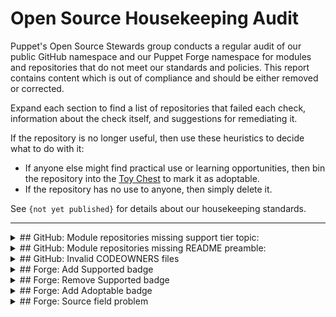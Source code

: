 # Open Source Housekeeping Audit

Puppet's Open Source Stewards group conducts a regular audit of our public GitHub
namespace and our Puppet Forge namespace for modules and repositories that do not
meet our standards and policies. This report contains content which is out of
compliance and should be either removed or corrected.

Expand each section to find a list of repositories that failed each check,
information about the check itself, and suggestions for remediating it.

If the repository is no longer useful, then use these heuristics to decide what
to do with it:

* If anyone else might find practical use or learning opportunities, then bin
  the repository into the [Toy Chest](http://github.com/puppetlabs-toy-chest/)
  to mark it as adoptable.
* If the repository has no use to anyone, then simply delete it.

See `{not yet published}` for details about our housekeeping standards.

----
<details>
<summary>
## GitHub: Module repositories missing support tier topic:
</summary>

Modules in the Puppetlabs namespace have different support expectations. Each module
repository should have a topic identifying which support tier it falls into. The
following GitHub repositories are missing their support tier topics and should
have them added.
* [puppetlabs/puppetlabs-sshkeys](https://github.com/puppetlabs/puppetlabs-sshkeys)
* [puppetlabs/netdev_stdlib](https://github.com/puppetlabs/netdev_stdlib)
* [puppetlabs/puppetlabs-vsphere](https://github.com/puppetlabs/puppetlabs-vsphere)
* [puppetlabs/ps-sox](https://github.com/puppetlabs/ps-sox)
* [puppetlabs/puppetlabs-ibm_installation_manager](https://github.com/puppetlabs/puppetlabs-ibm_installation_manager)
* [puppetlabs/puppetlabs-tagmail](https://github.com/puppetlabs/puppetlabs-tagmail)
* [puppetlabs/pltraining-userprefs](https://github.com/puppetlabs/pltraining-userprefs)
* [puppetlabs/pltraining-bootstrap](https://github.com/puppetlabs/pltraining-bootstrap)
* [puppetlabs/pltraining-localrepo](https://github.com/puppetlabs/pltraining-localrepo)
* [puppetlabs/pltraining-learning](https://github.com/puppetlabs/pltraining-learning)
* [puppetlabs/puppetlabs-websphere_application_server](https://github.com/puppetlabs/puppetlabs-websphere_application_server)
* [puppetlabs/pltraining-dockeragent](https://github.com/puppetlabs/pltraining-dockeragent)
* [puppetlabs/puppetlabs-wordpress_app](https://github.com/puppetlabs/puppetlabs-wordpress_app)
* [puppetlabs/puppetlabs-app_modeling](https://github.com/puppetlabs/puppetlabs-app_modeling)
* [puppetlabs/puppetlabs-cloudshop](https://github.com/puppetlabs/puppetlabs-cloudshop)
* [puppetlabs/puppetlabs-helm](https://github.com/puppetlabs/puppetlabs-helm)
* [puppetlabs/cisco-network-puppet-module](https://github.com/puppetlabs/cisco-network-puppet-module)
* [puppetlabs/puppetlabs-bootstrap](https://github.com/puppetlabs/puppetlabs-bootstrap)
* [puppetlabs/puppetlabs-windows_puppet_certificates](https://github.com/puppetlabs/puppetlabs-windows_puppet_certificates)
* [puppetlabs/puppetlabs-rook](https://github.com/puppetlabs/puppetlabs-rook)
* [puppetlabs/cisco_ios](https://github.com/puppetlabs/cisco_ios)
* [puppetlabs/vmware-vcenter](https://github.com/puppetlabs/vmware-vcenter)
* [puppetlabs/puppetlabs-mailalias_core](https://github.com/puppetlabs/puppetlabs-mailalias_core)
* [puppetlabs/encrypted_backup](https://github.com/puppetlabs/encrypted_backup)
* [puppetlabs/prtg_push](https://github.com/puppetlabs/prtg_push)
* [puppetlabs/puppetlabs-maillist_core](https://github.com/puppetlabs/puppetlabs-maillist_core)
* [puppetlabs/puppetlabs-azure_arm](https://github.com/puppetlabs/puppetlabs-azure_arm)
* [puppetlabs/puppetlabs-bolt_proxy](https://github.com/puppetlabs/puppetlabs-bolt_proxy)
* [puppetlabs/pe_support_kb_task_templates](https://github.com/puppetlabs/pe_support_kb_task_templates)
* [puppetlabs/puppetlabs-nagios_core](https://github.com/puppetlabs/puppetlabs-nagios_core)
* [puppetlabs/puppet-vra_puppet_plugin_prep](https://github.com/puppetlabs/puppet-vra_puppet_plugin_prep)
* [puppetlabs/puppetlabs-panos](https://github.com/puppetlabs/puppetlabs-panos)
* [puppetlabs/puppetlabs-k5login_core](https://github.com/puppetlabs/puppetlabs-k5login_core)
* [puppetlabs/puppetlabs-cd4pe_tests](https://github.com/puppetlabs/puppetlabs-cd4pe_tests)
* [puppetlabs/puppetlabs-amazon_aws](https://github.com/puppetlabs/puppetlabs-amazon_aws)
* [puppetlabs/pe_tech_check](https://github.com/puppetlabs/pe_tech_check)
* [puppetlabs/puppetlabs-qe](https://github.com/puppetlabs/puppetlabs-qe)
* [puppetlabs/puppetlabs-test_device](https://github.com/puppetlabs/puppetlabs-test_device)
* [puppetlabs/puppetlabs-powershell_task_helper](https://github.com/puppetlabs/puppetlabs-powershell_task_helper)
* [puppetlabs/puppetlabs-hue](https://github.com/puppetlabs/puppetlabs-hue)
* [puppetlabs/puppet_ciamohe](https://github.com/puppetlabs/puppet_ciamohe)
* [puppetlabs/puppet-macdefaults](https://github.com/puppetlabs/puppet-macdefaults)
* [puppetlabs/puppetlabs-cd4pe_deployments](https://github.com/puppetlabs/puppetlabs-cd4pe_deployments)
* [puppetlabs/puppetlabs-ruby_plugin_helper](https://github.com/puppetlabs/puppetlabs-ruby_plugin_helper)
* [puppetlabs/puppetlabs-lidar](https://github.com/puppetlabs/puppetlabs-lidar)
* [puppetlabs/puppetlabs-pecdm](https://github.com/puppetlabs/puppetlabs-pecdm)
* [puppetlabs/preupgrade_check](https://github.com/puppetlabs/preupgrade_check)
* [puppetlabs/puppetlabs-minimum_version](https://github.com/puppetlabs/puppetlabs-minimum_version)
* [puppetlabs/puppetlabs-env_plugin](https://github.com/puppetlabs/puppetlabs-env_plugin)
* [puppetlabs/servicenow_tasks](https://github.com/puppetlabs/servicenow_tasks)
* [puppetlabs/puppetlabs-servicenow_cmdb_integration](https://github.com/puppetlabs/puppetlabs-servicenow_cmdb_integration)
* [puppetlabs/winrm_security](https://github.com/puppetlabs/winrm_security)
* [puppetlabs/pe_tune](https://github.com/puppetlabs/pe_tune)
* [puppetlabs/puppetlabs-pe_quick_data](https://github.com/puppetlabs/puppetlabs-pe_quick_data)
* [puppetlabs/se_secteam_cis](https://github.com/puppetlabs/se_secteam_cis)
* [puppetlabs/se_appteam_basichttp](https://github.com/puppetlabs/se_appteam_basichttp)
* [puppetlabs/puppetlabs-servicenow_reporting_integration](https://github.com/puppetlabs/puppetlabs-servicenow_reporting_integration)
* [puppetlabs/puppetlabs-servicenow_change_requests](https://github.com/puppetlabs/puppetlabs-servicenow_change_requests)
* [puppetlabs/pltraining-apache](https://github.com/puppetlabs/pltraining-apache)
* [puppetlabs/puppetlabs-http_request](https://github.com/puppetlabs/puppetlabs-http_request)
* [puppetlabs/dellemc-powerstore](https://github.com/puppetlabs/dellemc-powerstore)
* [puppetlabs/puppetlabs-relay](https://github.com/puppetlabs/puppetlabs-relay)
* [puppetlabs/RSAN](https://github.com/puppetlabs/RSAN)
* [puppetlabs/puppetlabs-change_window](https://github.com/puppetlabs/puppetlabs-change_window)
* [puppetlabs/opv](https://github.com/puppetlabs/opv)
* [puppetlabs/puppetlabs-sccm](https://github.com/puppetlabs/puppetlabs-sccm)
* [puppetlabs/fortinet_facts](https://github.com/puppetlabs/fortinet_facts)
* [puppetlabs/puppetlabs-hdp](https://github.com/puppetlabs/puppetlabs-hdp)
* [puppetlabs/puppetlabs-pam_firewall](https://github.com/puppetlabs/puppetlabs-pam_firewall)
* [puppetlabs/se_appteam_webserver](https://github.com/puppetlabs/se_appteam_webserver)
* [puppetlabs/puppetlabs-pam_tools](https://github.com/puppetlabs/puppetlabs-pam_tools)
* [puppetlabs/influxdb](https://github.com/puppetlabs/influxdb)
* [puppetlabs/log4jscanner](https://github.com/puppetlabs/log4jscanner)
* [puppetlabs/puppetlabs-data-entitlement](https://github.com/puppetlabs/puppetlabs-data-entitlement)
* [puppetlabs/bolt_aws_kms](https://github.com/puppetlabs/bolt_aws_kms)
* [puppetlabs/puppet_operational_dashboards](https://github.com/puppetlabs/puppet_operational_dashboards)
* [puppetlabs/puppet-jenkins](https://github.com/puppetlabs/puppet-jenkins)
</details>
<details>
<summary>
## GitHub: Module repositories missing README preamble:
</summary>

Modules in the Puppetlabs namespace have different support expectations. Each module
should have a properly formatted `README` preamble explaining what kind of support
a user can expect when using that module.

The following GitHub repositories should have a preamble added to their `README`.
* [puppetlabs/puppetlabs-sshkeys](https://github.com/puppetlabs/puppetlabs-sshkeys)
* [puppetlabs/puppetlabs-rsync](https://github.com/puppetlabs/puppetlabs-rsync)
* [puppetlabs/puppetlabs-xinetd](https://github.com/puppetlabs/puppetlabs-xinetd)
* [puppetlabs/puppetlabs-puppetdb](https://github.com/puppetlabs/puppetlabs-puppetdb)
* [puppetlabs/netdev_stdlib](https://github.com/puppetlabs/netdev_stdlib)
* [puppetlabs/puppetlabs-awsdemo_profiles](https://github.com/puppetlabs/puppetlabs-awsdemo_profiles)
* [puppetlabs/puppetlabs-hocon](https://github.com/puppetlabs/puppetlabs-hocon)
* [puppetlabs/puppetlabs-transition](https://github.com/puppetlabs/puppetlabs-transition)
* [puppetlabs/ps-sox](https://github.com/puppetlabs/ps-sox)
* [puppetlabs/pltraining-userprefs](https://github.com/puppetlabs/pltraining-userprefs)
* [puppetlabs/pltraining-bootstrap](https://github.com/puppetlabs/pltraining-bootstrap)
* [puppetlabs/pltraining-localrepo](https://github.com/puppetlabs/pltraining-localrepo)
* [puppetlabs/pltraining-learning](https://github.com/puppetlabs/pltraining-learning)
* [puppetlabs/pltraining-dockeragent](https://github.com/puppetlabs/pltraining-dockeragent)
* [puppetlabs/puppetlabs-wordpress_app](https://github.com/puppetlabs/puppetlabs-wordpress_app)
* [puppetlabs/puppetlabs-app_modeling](https://github.com/puppetlabs/puppetlabs-app_modeling)
* [puppetlabs/puppetlabs-rgbank](https://github.com/puppetlabs/puppetlabs-rgbank)
* [puppetlabs/puppetlabs-cloudshop](https://github.com/puppetlabs/puppetlabs-cloudshop)
* [puppetlabs/puppetlabs-puppetdb_gc](https://github.com/puppetlabs/puppetlabs-puppetdb_gc)
* [puppetlabs/puppetlabs-grafanadash](https://github.com/puppetlabs/puppetlabs-grafanadash)
* [puppetlabs/cisco-network-puppet-module](https://github.com/puppetlabs/cisco-network-puppet-module)
* [puppetlabs/puppetlabs-windows_puppet_certificates](https://github.com/puppetlabs/puppetlabs-windows_puppet_certificates)
* [puppetlabs/vmware-vcenter](https://github.com/puppetlabs/vmware-vcenter)
* [puppetlabs/puppetlabs-resource_api](https://github.com/puppetlabs/puppetlabs-resource_api)
* [puppetlabs/puppetlabs-mailalias_core](https://github.com/puppetlabs/puppetlabs-mailalias_core)
* [puppetlabs/prtg_push](https://github.com/puppetlabs/prtg_push)
* [puppetlabs/puppetlabs-maillist_core](https://github.com/puppetlabs/puppetlabs-maillist_core)
* [puppetlabs/puppetlabs-azure_arm](https://github.com/puppetlabs/puppetlabs-azure_arm)
* [puppetlabs/puppetlabs-bolt_proxy](https://github.com/puppetlabs/puppetlabs-bolt_proxy)
* [puppetlabs/pe_support_kb_task_templates](https://github.com/puppetlabs/pe_support_kb_task_templates)
* [puppetlabs/puppetlabs-nagios_core](https://github.com/puppetlabs/puppetlabs-nagios_core)
* [puppetlabs/puppet-vra_puppet_plugin_prep](https://github.com/puppetlabs/puppet-vra_puppet_plugin_prep)
* [puppetlabs/puppetlabs-k5login_core](https://github.com/puppetlabs/puppetlabs-k5login_core)
* [puppetlabs/puppetlabs-cd4pe_tests](https://github.com/puppetlabs/puppetlabs-cd4pe_tests)
* [puppetlabs/puppetlabs-amazon_aws](https://github.com/puppetlabs/puppetlabs-amazon_aws)
* [puppetlabs/pe_tech_check](https://github.com/puppetlabs/pe_tech_check)
* [puppetlabs/puppetlabs-qe](https://github.com/puppetlabs/puppetlabs-qe)
* [puppetlabs/puppetlabs-test_device](https://github.com/puppetlabs/puppetlabs-test_device)
* [puppetlabs/puppetlabs-powershell_task_helper](https://github.com/puppetlabs/puppetlabs-powershell_task_helper)
* [puppetlabs/puppetlabs-hue](https://github.com/puppetlabs/puppetlabs-hue)
* [puppetlabs/puppet_ciamohe](https://github.com/puppetlabs/puppet_ciamohe)
* [puppetlabs/puppet-macdefaults](https://github.com/puppetlabs/puppet-macdefaults)
* [puppetlabs/puppetlabs-cd4pe_deployments](https://github.com/puppetlabs/puppetlabs-cd4pe_deployments)
* [puppetlabs/puppetlabs-ruby_plugin_helper](https://github.com/puppetlabs/puppetlabs-ruby_plugin_helper)
* [puppetlabs/puppetlabs-lidar](https://github.com/puppetlabs/puppetlabs-lidar)
* [puppetlabs/puppetlabs-pecdm](https://github.com/puppetlabs/puppetlabs-pecdm)
* [puppetlabs/preupgrade_check](https://github.com/puppetlabs/preupgrade_check)
* [puppetlabs/puppetlabs-minimum_version](https://github.com/puppetlabs/puppetlabs-minimum_version)
* [puppetlabs/puppetlabs-env_plugin](https://github.com/puppetlabs/puppetlabs-env_plugin)
* [puppetlabs/servicenow_tasks](https://github.com/puppetlabs/servicenow_tasks)
* [puppetlabs/puppetlabs-servicenow_cmdb_integration](https://github.com/puppetlabs/puppetlabs-servicenow_cmdb_integration)
* [puppetlabs/winrm_security](https://github.com/puppetlabs/winrm_security)
* [puppetlabs/pe_tune](https://github.com/puppetlabs/pe_tune)
* [puppetlabs/puppetlabs-pe_quick_data](https://github.com/puppetlabs/puppetlabs-pe_quick_data)
* [puppetlabs/se_secteam_cis](https://github.com/puppetlabs/se_secteam_cis)
* [puppetlabs/se_appteam_basichttp](https://github.com/puppetlabs/se_appteam_basichttp)
* [puppetlabs/puppetlabs-servicenow_reporting_integration](https://github.com/puppetlabs/puppetlabs-servicenow_reporting_integration)
* [puppetlabs/puppetlabs-servicenow_change_requests](https://github.com/puppetlabs/puppetlabs-servicenow_change_requests)
* [puppetlabs/puppetlabs-patching_as_code](https://github.com/puppetlabs/puppetlabs-patching_as_code)
* [puppetlabs/pltraining-apache](https://github.com/puppetlabs/pltraining-apache)
* [puppetlabs/puppetlabs-http_request](https://github.com/puppetlabs/puppetlabs-http_request)
* [puppetlabs/dellemc-powerstore](https://github.com/puppetlabs/dellemc-powerstore)
* [puppetlabs/puppetlabs-relay](https://github.com/puppetlabs/puppetlabs-relay)
* [puppetlabs/RSAN](https://github.com/puppetlabs/RSAN)
* [puppetlabs/puppetlabs-change_window](https://github.com/puppetlabs/puppetlabs-change_window)
* [puppetlabs/opv](https://github.com/puppetlabs/opv)
* [puppetlabs/puppetlabs-sccm](https://github.com/puppetlabs/puppetlabs-sccm)
* [puppetlabs/fortinet_facts](https://github.com/puppetlabs/fortinet_facts)
* [puppetlabs/puppetlabs-hdp](https://github.com/puppetlabs/puppetlabs-hdp)
* [puppetlabs/puppetlabs-pam_firewall](https://github.com/puppetlabs/puppetlabs-pam_firewall)
* [puppetlabs/se_appteam_webserver](https://github.com/puppetlabs/se_appteam_webserver)
* [puppetlabs/puppetlabs-pam_tools](https://github.com/puppetlabs/puppetlabs-pam_tools)
* [puppetlabs/influxdb](https://github.com/puppetlabs/influxdb)
* [puppetlabs/puppetlabs-data-entitlement](https://github.com/puppetlabs/puppetlabs-data-entitlement)
* [puppetlabs/bolt_aws_kms](https://github.com/puppetlabs/bolt_aws_kms)
* [puppetlabs/puppet_operational_dashboards](https://github.com/puppetlabs/puppet_operational_dashboards)
* [puppetlabs/puppet-jenkins](https://github.com/puppetlabs/puppet-jenkins)
* [puppetlabs/kmo-501-nginx](https://github.com/puppetlabs/kmo-501-nginx)
</details>
<details>
<summary>
## GitHub: Invalid CODEOWNERS files
</summary>

All public repositories in the `puppetlabs` namespace should have valid `CODEOWNERS`
clearly showing ownership and responsibilities. This allows us to automatically
assign pull request reviews and makes it easier to identify teams responsible for
a project.

The following GitHub repositories have problems with their `CODEOWNERS` files. Click
through to inspect the errors using GitHub's interface and it will offer suggestions
on how to resolve problems.
* [puppetlabs-puppet](https://github.com/puppetlabs/puppet)
* [puppetlabs-puppetlabs-rsync](https://github.com/puppetlabs/puppetlabs-rsync)
* [puppetlabs-showoff](https://github.com/puppetlabs/showoff)
* [puppetlabs-puppet-rfc](https://github.com/puppetlabs/puppet-rfc)
* [puppetlabs-netdev_stdlib](https://github.com/puppetlabs/netdev_stdlib)
* [puppetlabs-gatling-puppet-load-test](https://github.com/puppetlabs/gatling-puppet-load-test)
* [puppetlabs-semantic_puppet](https://github.com/puppetlabs/semantic_puppet)
* [puppetlabs-puppet-specifications](https://github.com/puppetlabs/puppet-specifications)
* [puppetlabs-icfp-2014](https://github.com/puppetlabs/icfp-2014)
* [puppetlabs-clj-schema-tools](https://github.com/puppetlabs/clj-schema-tools)
* [puppetlabs-clamps](https://github.com/puppetlabs/clamps)
* [puppetlabs-net_http_unix](https://github.com/puppetlabs/net_http_unix)
* [puppetlabs-puppetfactory](https://github.com/puppetlabs/puppetfactory)
* [puppetlabs-pltraining-userprefs](https://github.com/puppetlabs/pltraining-userprefs)
* [puppetlabs-pltraining-bootstrap](https://github.com/puppetlabs/pltraining-bootstrap)
* [puppetlabs-pltraining-localrepo](https://github.com/puppetlabs/pltraining-localrepo)
* [puppetlabs-pltraining-learning](https://github.com/puppetlabs/pltraining-learning)
* [puppetlabs-pltraining-rbac](https://github.com/puppetlabs/pltraining-rbac)
* [puppetlabs-master_manipulator](https://github.com/puppetlabs/master_manipulator)
* [puppetlabs-pltraining-dirtree](https://github.com/puppetlabs/pltraining-dirtree)
* [puppetlabs-cpp-hocon](https://github.com/puppetlabs/cpp-hocon)
* [puppetlabs-quest](https://github.com/puppetlabs/quest)
* [puppetlabs-pltraining-dockeragent](https://github.com/puppetlabs/pltraining-dockeragent)
* [puppetlabs-learndot_api](https://github.com/puppetlabs/learndot_api)
* [puppetlabs-puppetdb-cli](https://github.com/puppetlabs/puppetdb-cli)
* [puppetlabs-puppet-quest-guide](https://github.com/puppetlabs/puppet-quest-guide)
* [puppetlabs-lein-release-4digit-version](https://github.com/puppetlabs/lein-release-4digit-version)
* [puppetlabs-puppet-validator](https://github.com/puppetlabs/puppet-validator)
* [puppetlabs-hierademo](https://github.com/puppetlabs/hierademo)
* [puppetlabs-beaker-pe](https://github.com/puppetlabs/beaker-pe)
* [puppetlabs-prosvc-preview_report](https://github.com/puppetlabs/prosvc-preview_report)
* [puppetlabs-orchestrator_client-ruby](https://github.com/puppetlabs/orchestrator_client-ruby)
* [puppetlabs-pl-build-tools-vanagon](https://github.com/puppetlabs/pl-build-tools-vanagon)
* [puppetlabs-pltraining-pasture](https://github.com/puppetlabs/pltraining-pasture)
* [puppetlabs-puppet-vscode](https://github.com/puppetlabs/puppet-vscode)
* [puppetlabs-best-practices](https://github.com/puppetlabs/best-practices)
* [puppetlabs-ultipro-soap-python](https://github.com/puppetlabs/ultipro-soap-python)
* [puppetlabs-aws_resource_reaper](https://github.com/puppetlabs/aws_resource_reaper)
* [puppetlabs-beaker-vmpooler](https://github.com/puppetlabs/beaker-vmpooler)
* [puppetlabs-puppet-agent-bootstrap](https://github.com/puppetlabs/puppet-agent-bootstrap)
* [puppetlabs-puppet-lint-i18n](https://github.com/puppetlabs/puppet-lint-i18n)
* [puppetlabs-puppet-classroom-manager](https://github.com/puppetlabs/puppet-classroom-manager)
* [puppetlabs-rubocop-i18n](https://github.com/puppetlabs/rubocop-i18n)
* [puppetlabs-nssm](https://github.com/puppetlabs/nssm)
* [puppetlabs-puppet-runtime](https://github.com/puppetlabs/puppet-runtime)
* [puppetlabs-puppet-bigquery](https://github.com/puppetlabs/puppet-bigquery)
* [puppetlabs-kream](https://github.com/puppetlabs/kream)
* [puppetlabs-task-modules](https://github.com/puppetlabs/task-modules)
* [puppetlabs-slackin](https://github.com/puppetlabs/slackin)
* [puppetlabs-puppet-chocolatey-packages](https://github.com/puppetlabs/puppet-chocolatey-packages)
* [puppetlabs-puppetlabs-resource_api](https://github.com/puppetlabs/puppetlabs-resource_api)
* [puppetlabs-puppet-editor-syntax](https://github.com/puppetlabs/puppet-editor-syntax)
* [puppetlabs-gem_of](https://github.com/puppetlabs/gem_of)
* [puppetlabs-infracore-ami](https://github.com/puppetlabs/infracore-ami)
* [puppetlabs-puppet-editor-services](https://github.com/puppetlabs/puppet-editor-services)
* [puppetlabs-ref_arch_setup](https://github.com/puppetlabs/ref_arch_setup)
* [puppetlabs-encrypted_backup](https://github.com/puppetlabs/encrypted_backup)
* [puppetlabs-prtg_push](https://github.com/puppetlabs/prtg_push)
* [puppetlabs-cvelist](https://github.com/puppetlabs/cvelist)
* [puppetlabs-kreamlet](https://github.com/puppetlabs/kreamlet)
* [puppetlabs-homebrew-puppet](https://github.com/puppetlabs/homebrew-puppet)
* [puppetlabs-puppet_metrics_dashboard](https://github.com/puppetlabs/puppet_metrics_dashboard)
* [puppetlabs-puppet-community-mvp](https://github.com/puppetlabs/puppet-community-mvp)
* [puppetlabs-courseware-lms-gswp-cr](https://github.com/puppetlabs/courseware-lms-gswp-cr)
* [puppetlabs-contributor-summit-project](https://github.com/puppetlabs/contributor-summit-project)
* [puppetlabs-pe_tech_check](https://github.com/puppetlabs/pe_tech_check)
* [puppetlabs-puppet-community-rangefinder](https://github.com/puppetlabs/puppet-community-rangefinder)
* [puppetlabs-puppetlabs-test_device](https://github.com/puppetlabs/puppetlabs-test_device)
* [puppetlabs-puppet-community-rangefinder-webhook](https://github.com/puppetlabs/puppet-community-rangefinder-webhook)
* [puppetlabs-tig-demo](https://github.com/puppetlabs/tig-demo)
* [puppetlabs-beerboard](https://github.com/puppetlabs/beerboard)
* [puppetlabs-puppet-release_manager](https://github.com/puppetlabs/puppet-release_manager)
* [puppetlabs-bolt-project](https://github.com/puppetlabs/bolt-project)
* [puppetlabs-puppetlabs-hue](https://github.com/puppetlabs/puppetlabs-hue)
* [puppetlabs-posh-bolt](https://github.com/puppetlabs/posh-bolt)
* [puppetlabs-facter-ng](https://github.com/puppetlabs/facter-ng)
* [puppetlabs-puppetserver-helm-chart](https://github.com/puppetlabs/puppetserver-helm-chart)
* [puppetlabs-beaker-gke](https://github.com/puppetlabs/beaker-gke)
* [puppetlabs-puppetlabs-ruby_plugin_helper](https://github.com/puppetlabs/puppetlabs-ruby_plugin_helper)
* [puppetlabs-pmc_miller](https://github.com/puppetlabs/pmc_miller)
* [puppetlabs-puppetlabs-minimum_version](https://github.com/puppetlabs/puppetlabs-minimum_version)
* [puppetlabs-puppetlabs-env_plugin](https://github.com/puppetlabs/puppetlabs-env_plugin)
* [puppetlabs-go-pe-client](https://github.com/puppetlabs/go-pe-client)
* [puppetlabs-winrm_security](https://github.com/puppetlabs/winrm_security)
* [puppetlabs-litmus](https://github.com/puppetlabs/litmus)
* [puppetlabs-se_control_2020](https://github.com/puppetlabs/se_control_2020)
* [puppetlabs-puppetlabs-servicenow_change_requests](https://github.com/puppetlabs/puppetlabs-servicenow_change_requests)
* [puppetlabs-scavenger-hunt-instructions](https://github.com/puppetlabs/scavenger-hunt-instructions)
* [puppetlabs-education-control-repo](https://github.com/puppetlabs/education-control-repo)
* [puppetlabs-bolt-examples](https://github.com/puppetlabs/bolt-examples)
* [puppetlabs-pltraining-apache](https://github.com/puppetlabs/pltraining-apache)
* [puppetlabs-courseware-lms-lab-downloads](https://github.com/puppetlabs/courseware-lms-lab-downloads)
* [puppetlabs-oauth2-proxy](https://github.com/puppetlabs/oauth2-proxy)
* [puppetlabs-puppetlabs-relay](https://github.com/puppetlabs/puppetlabs-relay)
* [puppetlabs-bolt-waypoint-plugin](https://github.com/puppetlabs/bolt-waypoint-plugin)
* [puppetlabs-go-libs](https://github.com/puppetlabs/go-libs)
* [puppetlabs-RSAN](https://github.com/puppetlabs/RSAN)
* [puppetlabs-pe-sdk-go](https://github.com/puppetlabs/pe-sdk-go)
* [puppetlabs-opv](https://github.com/puppetlabs/opv)
* [puppetlabs-knative-sandbox-net-istio](https://github.com/puppetlabs/knative-sandbox-net-istio)
* [puppetlabs-knative-sandbox-net-contour](https://github.com/puppetlabs/knative-sandbox-net-contour)
* [puppetlabs-puppetlabs-sccm](https://github.com/puppetlabs/puppetlabs-sccm)
* [puppetlabs-hashicorp-vault](https://github.com/puppetlabs/hashicorp-vault)
* [puppetlabs-aws-hol-repo](https://github.com/puppetlabs/aws-hol-repo)
* [puppetlabs-puppetlabs-hdp](https://github.com/puppetlabs/puppetlabs-hdp)
* [puppetlabs-install-puppet](https://github.com/puppetlabs/install-puppet)
* [puppetlabs-learn-to-be-a-puppet-engineer](https://github.com/puppetlabs/learn-to-be-a-puppet-engineer)
* [puppetlabs-openapi-generator](https://github.com/puppetlabs/openapi-generator)
* [puppetlabs-prm-test-tool-01](https://github.com/puppetlabs/prm-test-tool-01)
* [puppetlabs-prm-test-tool-02](https://github.com/puppetlabs/prm-test-tool-02)
* [puppetlabs-kmo-4-6-meta-repo](https://github.com/puppetlabs/kmo-4-6-meta-repo)
* [puppetlabs-terraform-provider-auth0](https://github.com/puppetlabs/terraform-provider-auth0)
* [puppetlabs-go-auth0](https://github.com/puppetlabs/go-auth0)
* [puppetlabs-setup-step-cli](https://github.com/puppetlabs/setup-step-cli)
* [puppetlabs-kubernetes-plugin](https://github.com/puppetlabs/kubernetes-plugin)
* [puppetlabs-pds-integration-control-repo](https://github.com/puppetlabs/pds-integration-control-repo)
</details>
<details>
<summary>
## Forge: Add Supported badge
</summary>

Forge module pages should match the topics on their corresponding repositories.
The following Forge modules should be badged as Supported.
* [puppetlabs-exec](https://forge.puppet.com/puppetlabs/exec)
* [puppetlabs-yaml](https://forge.puppet.com/puppetlabs/yaml)
* [puppetlabs-bolt_shim](https://forge.puppet.com/puppetlabs/bolt_shim)
* [puppetlabs-azure_inventory](https://forge.puppet.com/puppetlabs/azure_inventory)
* [puppetlabs-aws_inventory](https://forge.puppet.com/puppetlabs/aws_inventory)
* [puppetlabs-terraform](https://forge.puppet.com/puppetlabs/terraform)
* [puppetlabs-vault](https://forge.puppet.com/puppetlabs/vault)
* [puppetlabs-gcloud_inventory](https://forge.puppet.com/puppetlabs/gcloud_inventory)
* [puppetlabs-pkcs7](https://forge.puppet.com/puppetlabs/pkcs7)
* [puppetlabs-apply_helpers](https://forge.puppet.com/puppetlabs/apply_helpers)
* [puppetlabs-secure_env_vars](https://forge.puppet.com/puppetlabs/secure_env_vars)
</details>
<details>
<summary>
## Forge: Remove Supported badge
</summary>

Forge module pages should match the topics on their corresponding repositories.
The following Forge modules should have the Supported badge removed.
* [puppetlabs-influxdb](https://forge.puppet.com/puppetlabs/influxdb)
* [puppetlabs-puppet_operational_dashboards](https://forge.puppet.com/puppetlabs/puppet_operational_dashboards)
</details>
<details>
<summary>
## Forge: Add Adoptable badge
</summary>

The repositories for these modules have been archived into the Toy Chest, so their
Forge pages should be badged as `Adoptable`.
* [puppetlabs-puppetserver_gem](https://forge.puppet.com/puppetlabs/puppetserver_gem)
* [puppetlabs-git](https://forge.puppet.com/puppetlabs/git)
* [puppetlabs-tftp](https://forge.puppet.com/puppetlabs/tftp)
* [puppetlabs-dism](https://forge.puppet.com/puppetlabs/dism)
* [puppetlabs-mount_providers](https://forge.puppet.com/puppetlabs/mount_providers)
* [puppetlabs-activemq](https://forge.puppet.com/puppetlabs/activemq)
* [puppetlabs-aws](https://forge.puppet.com/puppetlabs/aws)
* [puppetlabs-passenger](https://forge.puppet.com/puppetlabs/passenger)
* [puppetlabs-denyhosts](https://forge.puppet.com/puppetlabs/denyhosts)
* [puppetlabs-razor](https://forge.puppet.com/puppetlabs/razor)
* [puppetlabs-sqlite](https://forge.puppet.com/puppetlabs/sqlite)
* [puppetlabs-cd4pe](https://forge.puppet.com/puppetlabs/cd4pe)
* [puppetlabs-mount_iso](https://forge.puppet.com/puppetlabs/mount_iso)
* [puppetlabs-inventory](https://forge.puppet.com/puppetlabs/inventory)
* [puppetlabs-openstack](https://forge.puppet.com/puppetlabs/openstack)
* [puppetlabs-dummy_service](https://forge.puppet.com/puppetlabs/dummy_service)
* [puppetlabs-apk](https://forge.puppet.com/puppetlabs/apk)
* [puppetlabs-stunnel](https://forge.puppet.com/puppetlabs/stunnel)
* [puppetlabs-image_build](https://forge.puppet.com/puppetlabs/image_build)
* [puppetlabs-apply](https://forge.puppet.com/puppetlabs/apply)
* [puppetlabs-netapp](https://forge.puppet.com/puppetlabs/netapp)
* [puppetlabs-pipelines](https://forge.puppet.com/puppetlabs/pipelines)
* [puppetlabs-netscaler](https://forge.puppet.com/puppetlabs/netscaler)
* [puppetlabs-logentries](https://forge.puppet.com/puppetlabs/logentries)
* [puppetlabs-node_openstack](https://forge.puppet.com/puppetlabs/node_openstack)
* [puppetlabs-win_desktop_shortcut](https://forge.puppet.com/puppetlabs/win_desktop_shortcut)
* [puppetlabs-vcenter](https://forge.puppet.com/puppetlabs/vcenter)
* [puppetlabs-rancher](https://forge.puppet.com/puppetlabs/rancher)
* [puppetlabs-package_updates](https://forge.puppet.com/puppetlabs/package_updates)
* [puppetlabs-opennebula](https://forge.puppet.com/puppetlabs/opennebula)
* [puppetlabs-policy_engine](https://forge.puppet.com/puppetlabs/policy_engine)
* [puppetlabs-docker_ucp](https://forge.puppet.com/puppetlabs/docker_ucp)
* [puppetlabs-rkt](https://forge.puppet.com/puppetlabs/rkt)
* [puppetlabs-detect_wannacry](https://forge.puppet.com/puppetlabs/detect_wannacry)
* [puppetlabs-docker_ddc](https://forge.puppet.com/puppetlabs/docker_ddc)
* [puppetlabs-pe_bulk_agent_install](https://forge.puppet.com/puppetlabs/pe_bulk_agent_install)
* [puppetlabs-azure_agent](https://forge.puppet.com/puppetlabs/azure_agent)
* [puppetlabs-pdb_3323_workaround](https://forge.puppet.com/puppetlabs/pdb_3323_workaround)
* [puppetlabs-mco_rpc](https://forge.puppet.com/puppetlabs/mco_rpc)
* [puppetlabs-lumogon](https://forge.puppet.com/puppetlabs/lumogon)
* [puppetlabs-servicenow_change_requests](https://forge.puppet.com/puppetlabs/servicenow_change_requests)
* [puppetlabs-macdslocal_core](https://forge.puppet.com/puppetlabs/macdslocal_core)
</details>
<details>
<summary>
## Forge: Source field problem
</summary>

Our standards for the `source` key in `metadata.json` is to point to the HTML url
of the GitHub repository containing module source. The following Forge modules do
not match that expectation. Either the field could not be parsed, or it does not
point to a valid public repo within the org. Sometimes this happens when another
developer takes ownership of a module and the Forge page isn't updated to match.

Correct the field for any modules we own, and deprecate as appropriate any modules
we no longer own.
* [puppetlabs-ciscopuppet](https://forge.puppet.com/puppetlabs/ciscopuppet)
* [puppetlabs-cd4pe_jobs](https://forge.puppet.com/puppetlabs/cd4pe_jobs)
* [puppetlabs-dashboard](https://forge.puppet.com/puppetlabs/dashboard)
* [puppetlabs-boundary](https://forge.puppet.com/puppetlabs/boundary)
* [puppetlabs-bacula](https://forge.puppet.com/puppetlabs/bacula)
* [puppetlabs-pe_upgrade](https://forge.puppet.com/puppetlabs/pe_upgrade)
* [puppetlabs-appdirector](https://forge.puppet.com/puppetlabs/appdirector)
* [puppetlabs-lib_puppet](https://forge.puppet.com/puppetlabs/lib_puppet)
* [puppetlabs-kwalify](https://forge.puppet.com/puppetlabs/kwalify)
* [puppetlabs-vcli_rsyslog](https://forge.puppet.com/puppetlabs/vcli_rsyslog)
* [puppetlabs-minimum_version](https://forge.puppet.com/puppetlabs/minimum_version)
* [puppetlabs-puppetdb_gc](https://forge.puppet.com/puppetlabs/puppetdb_gc)
* [puppetlabs-pe_event_forwarding](https://forge.puppet.com/puppetlabs/pe_event_forwarding)
* [puppetlabs-cem_linux](https://forge.puppet.com/puppetlabs/cem_linux)
* [puppetlabs-sccm](https://forge.puppet.com/puppetlabs/sccm)
* [puppetlabs-cem_windows](https://forge.puppet.com/puppetlabs/cem_windows)
* [puppetlabs-change_window](https://forge.puppet.com/puppetlabs/change_window)
</details>